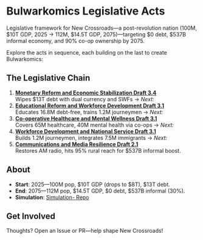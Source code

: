 # Bulwarkomics Legislative Acts
Legislative framework for New Crossroads—a post-revolution nation (100M, $10T GDP, 2025 → 112M, $14.5T GDP, 2075)—targeting $0 debt, $537B informal economy, and 90% co-op ownership by 2075.

Explore the acts in sequence, each building on the last to create Bulwarkomics:

## The Legislative Chain
1. **[Monetary Reform and Economic Stabilization Draft 3.4](./Act-1-Monetary-Draft-3.4.md)**  
   Wipes $13T debt with dual currency and SWFs → *Next:*  
2. **[Educational Reform and Workforce Development Draft 3.1](./Act-2-%20Educational-Draft-3.1.md)**  
   Educates 16.8M debt-free, trains 1.2M journeymen → *Next:*  
3. **[Co-operative Healthcare and Mental Wellness Draft 3.1](./Act-3-Healthcare-Draft-3.1.md)**  
   Covers 65M healthcare, 40M mental health via co-ops → *Next:*  
4. **[Workforce Development and National Service Draft 3.1](./Act-4-Workforce-Draft-3.1.md)**  
   Builds 1.2M journeymen, integrates 7.5M immigrants → *Next:*  
5. **[Communications and Media Resilience Draft 2.1](./Act-5-Communications-Draft-2.1.md)**  
   Restores AM radio, hits 95% rural reach for $537B informal boost.

## About
- **Start**: 2025—100M pop, $10T GDP (drops to $8T), $13T debt.
- **End**: 2075—112M pop, $14.5T GDP, $0 debt, $537B informal (30%).
- **Simulation**: [Simulation- Repo](https://github.com/Thunderfishing/Simulation-)

## Get Involved
Thoughts? Open an Issue or PR—help shape New Crossroads!
